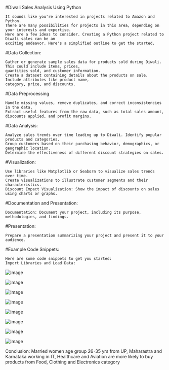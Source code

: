 #Diwali Sales Analysis Using Python 

    It sounds like you're interested in projects related to Amazon and Python. 
    There are many possibilities for projects in this area, depending on your interests and expertise. 
    Here are a few ideas to consider. Creating a Python project related to Diwali sales can be an 
    exciting endeavor. Here's a simplified outline to get the started. 
    
#Data Collection:

    Gather or generate sample sales data for products sold during Diwali. This could include items, prices,
    quantities sold, and customer information.
    Create a dataset containing details about the products on sale. Include attributes like product name, 
    category, price, and discounts.

#Data Preprocessing

    Handle missing values, remove duplicates, and correct inconsistencies in the data.
    Extract useful features from the raw data, such as total sales amount, discounts applied, and profit margins.

#Data Analysis:

    Analyze sales trends over time leading up to Diwali. Identify popular products and categories.
    Group customers based on their purchasing behavior, demographics, or geographic location.
    Determine the effectiveness of different discount strategies on sales.

#Visualization:

    Use libraries like Matplotlib or Seaborn to visualize sales trends over time.
    Create visualizations to illustrate customer segments and their characteristics.
    Discount Impact Visualization: Show the impact of discounts on sales using charts or graphs.

#Documentation and Presentation:

    Documentation: Document your project, including its purpose, methodologies, and findings.

#Presentation: 

    Prepare a presentation summarizing your project and present it to your audience.

#Example Code Snippets:

    Here are some code snippets to get you started:
    Import Libraries and Load Data:

![image](https://github.com/dineshnipane99/Diwali-Projects-PYTHON/assets/166678673/86e46d88-199d-4b16-8350-1f728c707117)
    
![image](https://github.com/dineshnipane99/Diwali-Projects-PYTHON/assets/166678673/1dc08772-60e3-42e0-adf0-9bbcc87f2ec7)
 
 ![image](https://github.com/dineshnipane99/Diwali-Projects-PYTHON/assets/166678673/810db398-7f83-4063-96e7-89d33d2ed68c)

 ![image](https://github.com/dineshnipane99/Diwali-Projects-PYTHON/assets/166678673/f57747ca-4860-4a26-9742-5875705dd003)

 ![image](https://github.com/dineshnipane99/Diwali-Projects-PYTHON/assets/166678673/49ac44ea-f1d5-46e5-b1e6-c3703cb62abd)

  ![image](https://github.com/dineshnipane99/Diwali-Projects-PYTHON/assets/166678673/fd006add-904a-4edd-b237-109e21ec5913)

 ![image](https://github.com/dineshnipane99/Diwali-Projects-PYTHON/assets/166678673/93b47ab7-7368-4c6a-99c8-bbc2770ae742)

 ![image](https://github.com/dineshnipane99/Diwali-Projects-PYTHON/assets/166678673/0733641e-e76d-4d5d-a0a3-c1d84f7836ea)


 
Conclusion:
Married women age group 26-35 yrs from UP, Maharastra and Karnataka working in IT, 
Healthcare and Aviation are more likely to buy products from Food, Clothing and Electronics category




